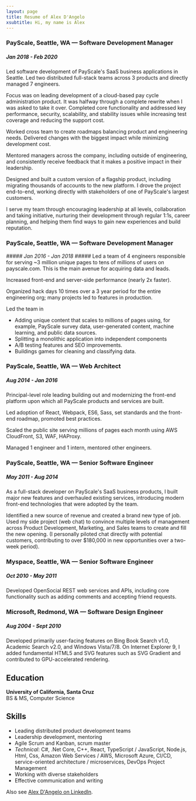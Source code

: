 ```yaml
---
layout: page
title: Resume of Alex D'Angelo
xsubtitle: Hi, my name is Alex
---
```

### PayScale, Seattle, WA — Software Development Manager ###
##### Jan 2018 - Feb 2020 #####

Led software development of PayScale's SaaS business applications in Seattle. Led two distributed full-stack teams across 3 products and directly managed 7 engineers.

Focus was on leading development of a cloud-based pay cycle administration product. It was halfway through a complete rewrite when I was asked to take it over. Completed core functionality and addressed key performance, security, scalability, and stability issues while increasing test coverage and reducing the support cost.

Worked cross team to create roadmaps balancing product and engineering needs. Delivered changes with the biggest impact while minimizing development cost.

Mentored managers across the company, including outside of engineering, and consistently receive feedback that it makes a positive impact in their leadership.

Designed and built a custom version of a flagship product, including migrating thousands of accounts to the new platform. I drove the project end-to-end, working directly with stakeholders of one of PayScale's largest customers.

I serve my team through encouraging leadership at all levels, collaboration and taking initiative, nurturing their development through regular 1:1s, career planning, and helping them find ways to gain new experiences and build reputation.

### PayScale, Seattle, WA — Software Development Manager ###
*##### Jan 2016 - Jan 2018 #####*
Led a team of 4 engineers responsible for serving ~3 million unique pages to tens of millions of users on payscale.com. This is the main avenue for acquiring data and leads.

Increased front-end and server-side performance (nearly 2x faster).

Organized hack days 10 times over a 3 year period for the entire engineering org; many projects led to features in production.

Led the team in
* Adding unique content that scales to millions of pages using, for example, PayScale survey data, user-generated content, machine learning, and public data sources.
* Splitting a monolithic application into independent components
* A/B testing features and SEO improvements.
* Buildings games for cleaning and classifying data.

### PayScale, Seattle, WA — Web Architect ###
##### Aug 2014 - Jan 2016 #####
Principal-level role leading building out and modernizing the front-end platform upon which all PayScale products and services are built.

Led adoption of React, Webpack, ES6, Sass, set standards and the front-end roadmap, promoted best practices.

Scaled the public site serving millions of pages each month using AWS CloudFront, S3, WAF, HAProxy.

Managed 1 engineer and 1 intern, mentored other engineers.

### PayScale, Seattle, WA — Senior Software Engineer ###
##### May 2011 - Aug 2014 #####

As a full-stack developer on PayScale's SaaS business products, I built major new features and overhauled existing services, introducing modern front-end technologies that were adopted by the team.

Identified a new source of revenue and created a brand new type of job. Used my side project (web chat) to convince multiple levels of management across Product Development, Marketing, and Sales teams to create and fill the new opening. (I personally piloted chat directly with potential customers, contributing to over $180,000 in new opportunities over a two-week period).

### Myspace, Seattle, WA — Senior Software Engineer ###
##### Oct 2010 - May 2011 #####
Developed OpenSocial REST web services and APIs, including core functionality such as adding comments and accepting friend requests.

### Microsoft, Redmond, WA — Software Design Engineer ###
##### Aug 2004 - Sept 2010 #####
Developed primarily user-facing features on Bing Book Search v1.0, Academic Search v2.0, and Windows Vista/7/8. On Internet Explorer 9, I added fundamental HTML5 and SVG features such as SVG Gradient and contributed to GPU-accelerated rendering.

## Education ##
**University of California, Santa Cruz**<br>
BS & MS, Computer Science

## Skills ##
* Leading distributed product development teams
* Leadership development, mentoring
* Agile Scrum and Kanban, scrum master
* *Technical*: C#, .Net Core, C++, React, TypeScript / JavaScript, Node.js, Html, Css, Amazon Web Services / AWS, Microsoft Azure, CI/CD, service-oriented architecture / microservices, DevOps
Project Management
* Working with diverse stakeholders
* Effective communication and writing

Also see [Alex D'Angelo on LinkedIn](https://www.linkedin.com/in/alexdangelo/).
